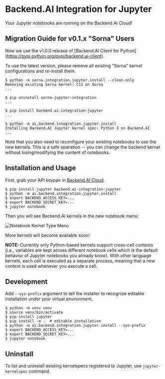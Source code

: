 Backend.AI Integration for Jupyter
==================================

Your Jupyter notebooks are running on the Backend.AI Cloud!

Migration Guide for v0.1.x "Sorna" Users
----------------------------------------

Now we use the v1.0.0 release of [Backend.AI Client for Python]
(https://pypi.python.org/pypi/backend.ai-client).

To use the latest version, please remove all existing "Sorna" kernel
configurations and re-install them.

```console
$ python -m sorna.integration.jupyter.install --clean-only
Removing existing Sorna kernel: C11 on Sorna
...

$ pip uninstall sorna-jupyter-integration
...

$ pip install backend.ai-integration-jupyter
...

$ python -m ai.backend.integration.jupyter.install
Installing Backend.AI Jupyter kernel spec: Python 3 on Backend.AI
...
```

Note that you also need to reconfigure your existing notebooks to use the new
kernels.  This is a safe operation -- you can change the backend kernel without
losing/modifying the content of notebooks.


Installation and Usage
----------------------

First, grab your API keypair in [Backend.AI Cloud](https://cloud.backend.ai).

```console
$ pip install jupyter backend.ai-integration-jupyter
$ python -m ai.backend.integration.jupyter.install
$ export BACKEND_ACCESS_KEY=...
$ export BACKEND_SECRET_KEY=...
$ jupyter notebook
```

Then you will see Backend.AI kernels in the new notebook menu:

![Notebook Kernel Type Menu](https://github.com/lablup/backend.ai-integration-jupyter/raw/master/nbmenu-preview.png)

More kernels will become available soon!

**NOTE:** Currently only Python-based kernels support cross-cell contexts
(i.e., variables are kept across different notebook cells which is the default
behavior of Jupyter notebooks you already know).  With other language kernels,
each cell is executed as a separate process, meaning that a new context is used
whenever you execute a cell.


Development
-----------

Add `--sys-prefix` argument to tell the installer to recognize editable
installation under your virtual environment.

```console
$ python -m venv venv
$ source venv/bin/activate
$ pip install jupyter
$ pip install -e .  # editable installation
$ python -m ai.backend.integration.jupyter.install --sys-prefix
$ export BACKEND_ACCESS_KEY=...
$ export BACKEND_SECRET_KEY=...
$ jupyter notebook
```


Uninstall
---------

To list and uninstall existing kernelspecs registered to Jupyter, use
`jupyter-kernelspec` command.
